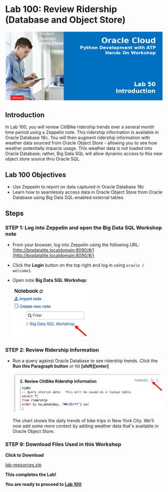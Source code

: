 # Lab 100: Review Ridership (Database and Object Store)
  ![](images/050/Title.png)

## Introduction

In Lab 100, you will review CitiBike ridership trends over a several month time period using a Zeppelin note.  This ridership information is available in Oracle Database 18c.  You will then augment ridership information with weather data sourced from Oracle Object Store - allowing you to see how weather potentially impacts usage.  This weather data is not loaded into Oracle Database; rather, Big Data SQL will allow dynamic access to this new object store source thru Oracle SQL.   

## Lab 100 Objectives

- Use Zeppelin to report on data captured in Oracle Database 18c
- Learn how to seamlessly access data in Oracle Object Store from Oracle Database using Big Data SQL-enabled external tables.

## Steps

### **STEP 1:** Log into Zeppelin and open the Big Data SQL Workshop note

* From your browser, log into Zeppelin using the following URL:
  [http://bigdatalite.localdomain:8090/#/](http://bigdatalite.localdomain:8090/#/)

* Click the **Login** button on the top right and log in using `oracle / welcome1`.

* Open note **Big Data SQL Workshop**:

    ![](images/100/open-note.png)

### **STEP 2:** Review Ridership Information

* Run a query against Oracle Database to see ridership trends.  Click the **Run this Paragraph button** or hit **[shift][enter]**

  ![](images/100/run-paragraph.png)
  
  The chart shows the daily trends of bike trips in New York City. We'll now add some more context by adding weather data that's available in Oracle Object Store.



### **STEP 9:** Download Files Used in this Workshop

**Click to Download**

[lab-resources.zip](https://dgcameron.github.io/python4atp/workshops/python4atp/lab-resources.zip)

**This completes the Lab!**

**You are ready to proceed to [Lab 100](LabGuide100.md)**
